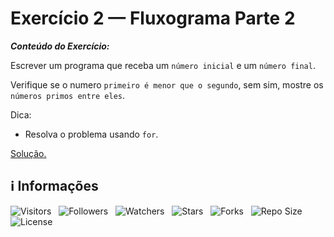 <!-- Título -->
# Exercício 2 — Fluxograma Parte 2

***Conteúdo do Exercício:***

Escrever um programa que receba um `número inicial` e um `número final`.

Verifique se o numero `primeiro é menor que o segundo`, sem sim, mostre os `números primos entre eles`.

Dica:

* Resolva o problema usando `for`.

[Solução.](main.c)

<!-- Informações -->
## &#8505; Informações

![Visitors](https://api.visitorbadge.io/api/visitors?path=Devsgeeknerd%2Fexe-2-flu-par-2-exe-par-est-rep-fun&label=Visitantes&labelColor=%23700070&labelStyle=none&countColor=%23000fff&style=plastic&color=%23ffffff "Total de Visitantes")
&nbsp;
![Followers](https://img.shields.io/github/followers/Devsgeeknerd?style=p&label=Seguidores&labelColor=800080&color=000fff "Total de Seguidores")
&nbsp;
![Watchers](https://img.shields.io/github/watchers/Devsgeeknerd/exe-2-flu-par-2-exe-par-est-rep-fun?style=p&label=Observadores&labelColor=800080&color=000fff "Total de Observadores")
&nbsp;
![Stars](https://img.shields.io/github/stars/Devsgeeknerd/exe-2-flu-par-2-exe-par-est-rep-fun?style=p&label=Estrelas&labelColor=800080&color=000fff "Total de Estrelas")
&nbsp;
![Forks](https://img.shields.io/github/forks/Devsgeeknerd/exe-2-flu-par-2-exe-par-est-rep-fun?style=p&label=Bifurcações&labelColor=800080&color=000fff "Total de Bifurcações")
&nbsp;
![Repo Size](https://img.shields.io/github/repo-size/Devsgeeknerd/exe-2-flu-par-2-exe-par-est-rep-fun?style=p&label=Tamanho&labelColor=800080&color=000fff "Tamanho do Repositório")
&nbsp;
![License](https://img.shields.io/github/license/Devsgeeknerd/exe-2-flu-par-2-exe-par-est-rep-fun?style=p&label=Licença&labelColor=800080&color=000fff "Licença do Repositório")
